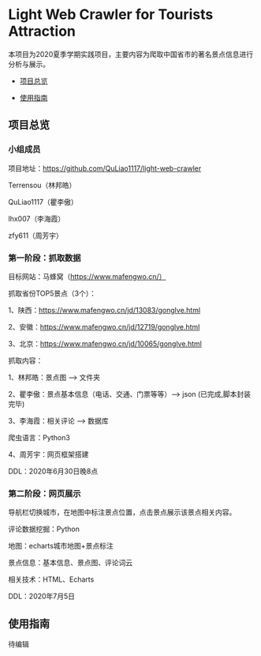 # Light Web Crawler for  Tourists Attraction

本项目为2020夏季学期实践项目，主要内容为爬取中国省市的著名景点信息进行分析与展示。

- [项目总览](#项目总览)

- [使用指南](#使用指南)





## 项目总览<a name='项目总览'></a>

### 小组成员

项目地址：https://github.com/QuLiao1117/light-web-crawler

Terrensou（林邦皓）

QuLiao1117（瞿李傲）

lhx007（李海霞）

zfy611（周芳宇）



### 第一阶段：抓取数据

目标网站：马蜂窝（https://www.mafengwo.cn/）

抓取省份TOP5景点（3个）：

1、陕西：https://www.mafengwo.cn/jd/13083/gonglve.html

2、安徽：https://www.mafengwo.cn/jd/12719/gonglve.html

3、北京：https://www.mafengwo.cn/jd/10065/gonglve.html

抓取内容：

1、林邦皓：景点图 --> 文件夹

2、瞿李傲：景点基本信息（电话、交通、门票等等）--> json (已完成,脚本封装完毕)

3、李海霞：相关评论 --> 数据库

爬虫语言：Python3



4、周芳宇：网页框架搭建

DDL：2020年6月30日晚8点



### 第二阶段：网页展示

导航栏切换城市，在地图中标注景点位置，点击景点展示该景点相关内容。

评论数据挖掘：Python

地图：echarts城市地图+景点标注

景点信息：基本信息、景点图、评论词云

相关技术：HTML、Echarts

DDL：2020年7月5日



## 使用指南<a name='使用指南'></a>

待编辑